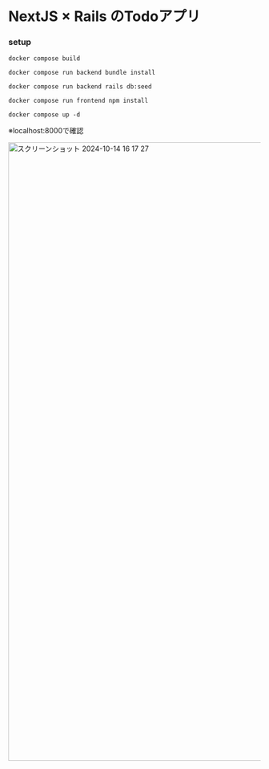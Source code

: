 # NextJS × Rails のTodoアプリ

### setup

```
docker compose build
```

```
docker compose run backend bundle install
```

```
docker compose run backend rails db:seed
```

```
docker compose run frontend npm install
```

```
docker compose up -d
```


※localhost:8000で確認

<img width="1233" alt="スクリーンショット 2024-10-14 16 17 27" src="https://github.com/user-attachments/assets/fab5d4fb-81c7-4dbd-aa5d-775ccb5d4286">
